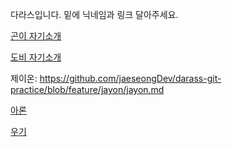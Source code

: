 다라스입니다. 밑에 닉네임과 링크 달아주세요.


[곤이 자기소개](goni.md)

[도비 자기소개]("./doby.md")

제이온: https://github.com/jaeseongDev/darass-git-practice/blob/feature/jayon/jayon.md

[아론](./AARON.md)

[우기](https://github.com/jaeseongDev/darass-git-practice/blob/feature/woogie/woogie.md)

